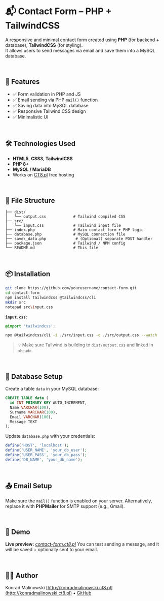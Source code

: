 # 📬 Contact Form – PHP + TailwindCSS

A responsive and minimal contact form created using **PHP** (for backend + database), **TailwindCSS** (for styling).  
It allows users to send messages via email and save them into a MySQL database.

<br>

## 🚀 Features

- ✅ Form validation in PHP and JS  
- ✅ Email sending via PHP `mail()` function  
- ✅ Saving data into MySQL database  
- ✅ Responsive Tailwind CSS design  
- ✅ Minimalistic UI

<br>

## 🛠 Technologies Used

- **HTML5**, **CSS3**, **TailwindCSS**
- **PHP 8+**
- **MySQL / MariaDB**
- Works on [CT8.pl](https://ct8.pl) free hosting

<br>

## 📂 File Structure

```
├── dist/
│   └── output.css            # Tailwind compiled CSS
├── src/
│   └── input.css             # Tailwind input file
├── index.php                 # Main contact form + PHP logic
├── database.php              # MySQL connection file
├── save\_data.php             # (Optional) separate POST handler
├── package.json              # Tailwind / NPM config
└── README.md                 # This file
````

<br>

## 📦 Installation

```bash
git clone https://github.com/yourusername/contact-form.git
cd contact-form
npm install tailwindcss @tailwindcss/cli
mkdir src
notepad src\input.css
````


**`input.css`**:
```css
@import 'tailwindcss';
```

```bash
npx @tailwindcss/cli -i ./src/input.css -o ./src/output.css --watch
```

> 💡 Make sure Tailwind is building to `dist/output.css` and linked in `<head>`.

<br>

## 🔌 Database Setup

Create a table `data` in your MySQL database:

```sql
CREATE TABLE data (
  id INT PRIMARY KEY AUTO_INCREMENT,
  Name VARCHAR(100),
  Surname VARCHAR(100),
  Email VARCHAR(100),
  Message TEXT
);
```

Update `database.php` with your credentials:

```php
define('HOST', 'localhost');
define('USER_NAME', 'your_db_user');
define('USER_PASS', 'your_db_pass');
define('DB_NAME', 'your_db_name');
```

<br>

## 📤 Email Setup

Make sure the `mail()` function is enabled on your server.
Alternatively, replace it with **PHPMailer** for SMTP support (e.g., Gmail).


<br>

## 📧 Demo

**Live preview:** *[contact-form.ct8.pl](http://contact-form.ct8.pl)*
You can test sending a message, and it will be saved + optionally sent to your email.

<br>

## 🧑‍💻 Author

Konrad Malinowski
[http://konradmalinowski.ct8.pl](http://konradmalinowski.ct8.pl) • [GitHub](https://github.com/konradxmalinowski)
